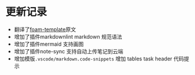 # 更新记录

- 翻译了[foam-template](https://github.com/foambubble/foam-template)原文
- 增加了插件markdownlint markdown 规范语法
- 增加了插件mermaid 支持画图
- 增加了插件note-sync 支持自动上传笔记到云端
- 增加模版`.vscode/markdown.code-snippets` 增加 tables task header 代码提示
